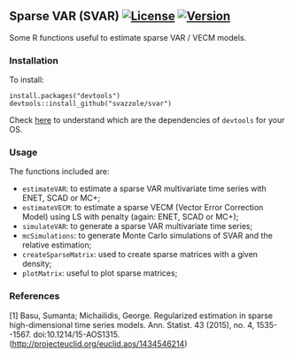 ## Sparse VAR (SVAR) [![License](http://img.shields.io/badge/license-GPL%20%28%3E=%202%29-brightgreen.svg?style=flat)](http://www.gnu.org/licenses/gpl-2.0.html) [![Version](https://img.shields.io/badge/version-0.0.3-oran.svg)](https://github.com/svazzole/svar)

Some R functions useful to estimate sparse VAR / VECM models.

### Installation

To install:
```
install.packages("devtools")
devtools::install_github("svazzole/svar")
```
Check [here](https://www.rstudio.com/products/rpackages/devtools/) to understand which are the dependencies of `devtools` for your OS.

### Usage

The functions included are:
- `estimateVAR`: to estimate a sparse VAR multivariate time series with ENET, SCAD or MC+;
- `estimateVECM`: to estimate a sparse VECM (Vector Error Correction Model) using LS with penalty (again: ENET, SCAD or MC+);
- `simulateVAR`: to generate a sparse VAR multivariate time series;
- `mcSimulations`: to generate Monte Carlo simulations of SVAR and the relative estimation;
- `createSparseMatrix`: used to create sparse matrices with a given density;
- `plotMatrix`: useful to plot sparse matrices;

### References
[1] Basu, Sumanta; Michailidis, George. Regularized estimation in sparse high-dimensional time series models. Ann. Statist. 43 (2015), no. 4, 1535--1567. doi:10.1214/15-AOS1315. (http://projecteuclid.org/euclid.aos/1434546214)
